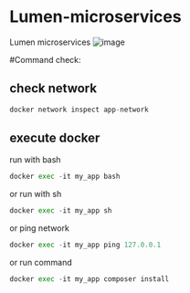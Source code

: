 # Lumen-microservices
Lumen microservices
![image](https://user-images.githubusercontent.com/19341086/206898877-cca0ed22-b561-4c03-b2b8-908c78adfeb4.png)

#Command check:
## check network
```python
docker network inspect app-network
```
## execute docker
run with bash
```python
docker exec -it my_app bash
```
or run with sh
```python
docker exec -it my_app sh
```
or ping network
```python
docker exec -it my_app ping 127.0.0.1
```
or run command
```python
docker exec -it my_app composer install
```
